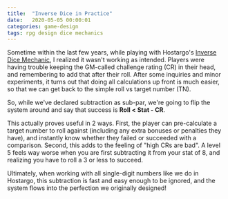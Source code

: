 ```yaml
---
title:  "Inverse Dice in Practice"
date:   2020-05-05 00:00:01
categories: game-design
tags: rpg design dice mechanics
---
```

Sometime within the last few years, while playing with Hostargo's [Inverse Dice Mechanic](/blog/game-design/inverse-dice-theory/), I realized it wasn't working as intended. Players were having trouble keeping the GM-called challenge rating (CR) in their head, and remembering to add that after their roll. After some inquiries and minor experiments, it turns out that doing all calculations up front is much easier, so that we can get back to the simple roll vs target number (TN). 

So, while we've declared subtraction as sub-par, we're going to flip the system around and say that success is **Roll < Stat - CR**. 

This actually proves useful in 2 ways. First, the player can pre-calculate a target number to roll against (including any extra bonuses or penalties they have), and instantly know whether they failed or succeeded with a comparison. Second, this adds to the feeling of "high CRs are bad". A level 5 feels way worse when you are first subtracting it from your stat of 8, and realizing you have to roll a 3 or less to succeed.

Ultimately, when working with all single-digit numbers like we do in Hostargo, this subtraction is fast and easy enough to be ignored, and the system flows into the perfection we originally designed!
